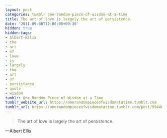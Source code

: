 ```yaml
---
layout: post
categories: tumblr one-random-piece-of-wisdom-at-a-time
title: The art of love is largely the art of persistence.
date: '2011-09-08T12:00:05+09:30'
hidden: true
hidden-tags:
- Albert-Ellis
- the
- art
- of
- love
- is
- largely
- the
- art
- of
- persistance
- quote
- wisdom
tumblr: One Random Piece of Wisdom at a Time
tumblr_website_url: https://onerandompieceofwisdomatatime.tumblr.com
tumblr_url: https://onerandompieceofwisdomatatime.tumblr.com/post/9944057639/the-art-of-love-is-largely-the-art-of-persistence
---
```

> The art of love is largely the art of persistence.

—Albert Ellis&nbsp;
